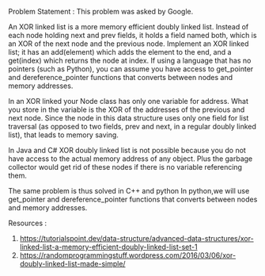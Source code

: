 Problem Statement :
This problem was asked by Google.
 
An XOR linked list is a more memory efficient doubly linked list. 
Instead of each node holding next and prev fields, it holds a field named both, which is an XOR of the next node and the previous node. 
Implement an XOR linked list; it has an add(element) which adds the element to the end, and a get(index) which returns the node at index.
If using a language that has no pointers (such as Python), you can assume you have access to get_pointer and dereference_pointer functions that converts between nodes and memory addresses.
 

In an XOR linked your Node class has only one variable for address. 
What you store in the variable is the XOR of the addresses of the previous and next node. 
Since the node in this data structure uses only one field for list traversal (as opposed to two fields, prev and next, in a regular doubly linked list), 
that leads to memory saving.

In Java and C# XOR doubly linked list is not possible because you do not have access to the actual memory address of any object. 
Plus the garbage collector would get rid of these nodes if there is no variable referencing them. 

The same problem is thus solved in C++ and python
In python,we will use get_pointer and dereference_pointer functions that converts between nodes and memory addresses.


Resources :
1. https://tutorialspoint.dev/data-structure/advanced-data-structures/xor-linked-list-a-memory-efficient-doubly-linked-list-set-1
2. https://randomprogrammingstuff.wordpress.com/2016/03/06/xor-doubly-linked-list-made-simple/
